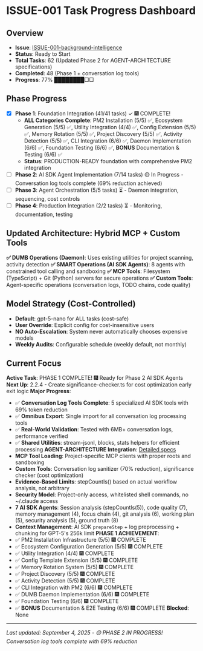 # ISSUE-001 Task Progress Dashboard

## Overview
- **Issue**: [ISSUE-001-background-intelligence](../issues/ISSUE-001-background-intelligence.md)
- **Status**: Ready to Start  
- **Total Tasks**: 62 (Updated Phase 2 for AGENT-ARCHITECTURE specifications)
- **Completed**: 48 (Phase 1 + conversation log tools)
- **Progress**: 77% ████████□□

## Phase Progress
- [x] **Phase 1**: Foundation Integration (41/41 tasks) ✓ 🎆 COMPLETE!
  - **ALL Categories Complete**: PM2 Installation (5/5) ✅, Ecosystem Generation (5/5) ✅, Utility Integration (4/4) ✅, Config Extension (5/5) ✅, Memory Rotation (5/5) ✅, Project Discovery (5/5) ✅, Activity Detection (5/5) ✅, CLI Integration (6/6) ✅, Daemon Implementation (6/6) ✅, Foundation Testing (6/6) ✅, **BONUS** Documentation & Testing (6/6) ✅
  - **Status**: PRODUCTION-READY foundation with comprehensive PM2 integration
- [ ] **Phase 2**: AI SDK Agent Implementation (7/14 tasks) 🟡 In Progress - Conversation log tools complete (69% reduction achieved)
- [ ] **Phase 3**: Agent Orchestration (5/5 tasks) ⏳ - Daemon integration, sequencing, cost controls  
- [ ] **Phase 4**: Production Integration (2/2 tasks) ⏳ - Monitoring, documentation, testing

## Updated Architecture: Hybrid MCP + Custom Tools
**✅ DUMB Operations (Daemon)**: Uses existing utilities for project scanning, activity detection
**✅ SMART Operations (AI SDK Agents)**: 8 agents with constrained tool calling and sandboxing
**✅ MCP Tools**: Filesystem (TypeScript) + Git (Python) servers for secure operations
**✅ Custom Tools**: Agent-specific operations (conversation logs, TODO chains, code quality)

## Model Strategy (Cost-Controlled)
- **Default**: gpt-5-nano for ALL tasks (cost-safe)
- **User Override**: Explicit config for cost-insensitive users
- **NO Auto-Escalation**: System never automatically chooses expensive models
- **Weekly Audits**: Configurable schedule (weekly default, not monthly)

## Current Focus
**Active Task**: PHASE 1 COMPLETE! 🎆 Ready for Phase 2 AI SDK Agents
**Next Up**: 2.2.4 - Create significance-checker.ts for cost optimization early exit logic
**Major Progress**: 
- ✅ **Conversation Log Tools Complete**: 5 specialized AI SDK tools with 69% token reduction
- ✅ **Omnibus Export**: Single import for all conversation log processing tools
- ✅ **Real-World Validation**: Tested with 6MB+ conversation logs, performance verified
- ✅ **Shared Utilities**: stream-jsonl, blocks, stats helpers for efficient processing
**AGENT-ARCHITECTURE Integration**: [Detailed specs](../issues/ISSUE-001-AGENT-ARCHITECTURE.md)
- **MCP Tool Loading**: Project-specific MCP clients with proper roots and sandboxing
- **Custom Tools**: Conversation log sanitizer (70% reduction), significance checker (cost optimization)
- **Evidence-Based Limits**: stepCountIs() based on actual workflow analysis, not arbitrary
- **Security Model**: Project-only access, whitelisted shell commands, no ~/.claude access
- **7 AI SDK Agents**: Session analysis (stepCountIs(5)), code quality (7), memory management (4), focus chain (4), git analysis (6), working plan (5), security analysis (5), ground truth (8)
- **Context Management**: AI SDK `prepareStep` + log preprocessing + chunking for GPT-5's 256k limit
**PHASE 1 ACHIEVEMENT**: 
- ✅ PM2 Installation Infrastructure (5/5) 🎆 COMPLETE
- ✅ Ecosystem Configuration Generation (5/5) 🎆 COMPLETE  
- ✅ Utility Integration (4/4) 🎆 COMPLETE
- ✅ Config Template Extension (5/5) 🎆 COMPLETE
- ✅ Memory Rotation System (5/5) 🎆 COMPLETE
- ✅ Project Discovery (5/5) 🎆 COMPLETE
- ✅ Activity Detection (5/5) 🎆 COMPLETE
- ✅ CLI Integration with PM2 (6/6) 🎆 COMPLETE
- ✅ DUMB Daemon Implementation (6/6) 🎆 COMPLETE
- ✅ Foundation Testing (6/6) 🎆 COMPLETE
- ✅ **BONUS** Documentation & E2E Testing (6/6) 🎆 COMPLETE
**Blocked**: None

---
*Last updated: September 4, 2025 - 🟡 PHASE 2 IN PROGRESS! Conversation log tools complete with 69% reduction*
